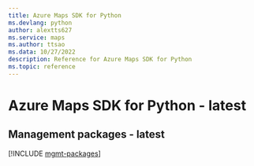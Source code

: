 ```yaml
---
title: Azure Maps SDK for Python
ms.devlang: python
author: alextts627
ms.service: maps
ms.author: ttsao
ms.data: 10/27/2022
description: Reference for Azure Maps SDK for Python
ms.topic: reference
---
```

# Azure Maps SDK for Python - latest

## Management packages - latest
[!INCLUDE [mgmt-packages](maps-mgmt-index.md)]